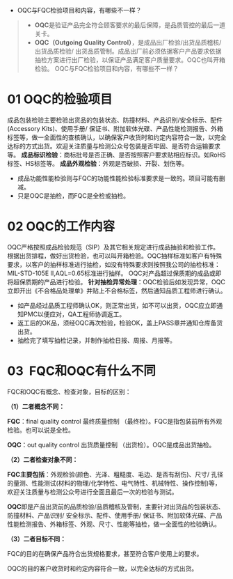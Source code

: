 - OQC与FQC检验项目和内容，有哪些不一样？

> - **OQC**是验证产品完全符合顾客要求的最后保障，是品质管控的最后一道关卡。
> - **OQC（Outgoing Quality Control）**，是成品出厂检验/出货品质稽核/出货品质检验/ 出货品质管制。成品出厂前必须依据客户产品要求依据抽检方案进行出厂检验，以保证产品满足客户质量要求。OQC也叫开箱检验。
OQC与FQC检验项目和内容，有哪些不一样？

# 01 OQC的检验项目

成品包装检验主要检验出货品的包装状态、防撞材料、产品识别/安全标示、配件(Accessory Kits)、使用手册/ 保证书、附加软体光碟、产品性能检测报告、外箱标签等，做一全面性的查核确认，以确保客户收货时和约定内容符合一致，以完全达标的方式出货。欢迎关注质量与检测公众号包装是否牢固、是否符合运输要求等。
**成品标识检验**：商标批号是否正确、是否按照客户要求贴相应标识。如RoHS标签、HS标签等。
**成品外观检验**：外观是否破损、开裂、划伤等。
- 成品功能性能检验则与FQC的功能性能检验标准要求是一致的。项目可能有删减。
- 只是OQC是抽检，而FQC是全检或抽检。

# 02 OQC的工作内容

OQC严格按照成品检验规范（SIP）及其它相关规定进行成品抽验和检验工作。
根据出货排程，做好出货检验，也可以叫开箱检验。OQC抽样标准如客户有特殊要求，以客户的抽样标准进行抽检，如没有特殊要求则按照我公司的抽检标准：MIL-STD-105E II,AQL=0.65标准进行抽样。
OQC对产品超过保质期的成品或即将超保质期的产品进行检验。
**针对抽检异常处理**：OQC检验后如发现异常，OQC立即开出《不合格品处理单》并贴上不合格标签，然后通知品质工程师进行确认。
- 如产品经过品质工程师确认OK，则正常出货，如不可以出货，OQC应立即通知PMC以便应对，QA工程师协调返工。
- 返工后的OK品，须经OQC再次检验，检验OK，盖上PASS章并通知仓库备货出货。
- 抽检完了填写抽检记录，并制作抽检日报、周报、月报等。

# 03  FQC和OQC有什么不同

FQC和OQC有概念、检查对象，目标的区别：

**（1）二者概念不同：**

**FQC**：final quality control 最终质量控制 （最终检）。FQC是指包装前所有外观检验。也可以说是全检。

**OQC**：out quality control 出货质量控制 （出货检）。OQC是成品出货抽检。

**（2）二者检查对象不同：**

**FQC主要包括**：外观检验(颜色、光泽、粗糙度、毛边、是否有刮伤)、尺寸/ 孔径的量测、性能测试(材料的物理/化学特性、电气特性、机械特性、操作控制)等，欢迎关注质量与检测公众号进行全面且最后一次的检验与测试。

**OQC**即是产品出货前的品质检验/品质稽核及管制，主要针对出货品的包装状态、防撞材料、产品识别/ 安全标示、配件、使用手册/ 保证书、附加软体光碟、产品性能检测报告、外箱标签、外观、尺寸、性能等抽检，做一全面性的检验确认。

**（3）二者目标不同：**

FQC的目的在确保产品符合出货规格要求，甚至符合客户使用上的要求。

OQC的目的客户收货时和约定内容符合一致，以完全达标的方式出货。
